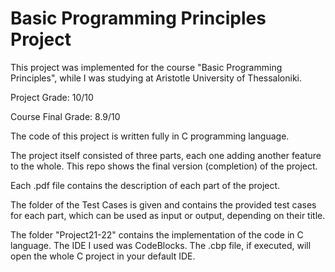 # Basic Programming Principles Project
This project was implemented for the course "Basic Programming Principles", while I was studying at Aristotle University of Thessaloniki.

Project Grade: 10/10

Course Final Grade: 8.9/10


The code of this project is written fully in C programming language.

The project itself consisted of three parts, each one adding another feature to the whole. This repo shows the final version (completion) of the project.

Each .pdf file contains the description of each part of the project.

The folder of the Test Cases is given and contains the provided test cases for each part, which can be used as input or output, depending on their title.

The folder "Project21-22" contains the implementation of the code in C language. The IDE I used was CodeBlocks. The .cbp file, if executed, will open the whole C project in your default IDE.
